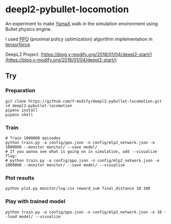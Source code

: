 # deepl2-pybullet-locomotion

An experiment to make [YamaX](https://y-modify.org/yamax) walk in the simulation environment using Bullet physics engine.

I used [PPO](https://arxiv.org/abs/1707.06347) (proximal policy optimization) algorithm implementation in [tensorforce](https://github.com/reinforceio/tensorforce).

DeepL2 Project: [https://blog.y-modify.org/2018/01/04/deepl2-start/](https://blog.y-modify.org/2018/01/04/deepl2-start/)

## Try

### Preparation

```
git clone https://github.com/Y-modify/deepl2-pybullet-locomotion.git
cd deepl2-pybullet-locomotion
pipenv install
pipenv shell
```

### Train

```
# Train 1000000 episodes
python train.py -a config/ppo.json -n config/mlp2_network.json -e 1000000 --monitor monitor/ --save model/
# If you wanna see what is going on in simulation, add --visualize flag:
# python train.py -a config/ppo.json -n config/mlp2_network.json -e 1000000 --monitor monitor/ --save model/ --visualize
```

### Plot results

```
python plot.py monitor/log.csv reward_sum final_distance 10 100
```

### Play with trained model

```
python train.py -a config/ppo.json -n config/mlp2_network.json -e 10 --load model/ --visualize
```
